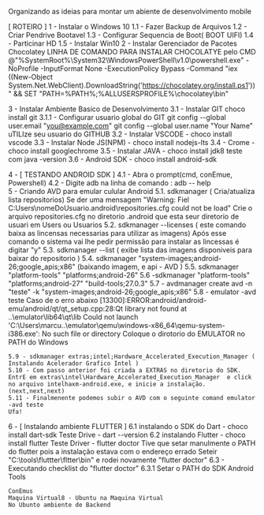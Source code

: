 Organizando as ideias para montar um abiente de desenvolvimento mobile

[ ROTEIRO ]
1 - Instalar o Windows 10 
    1.1 - Fazer Backup de Arquivos
    1.2 - Criar Pendrive Bootavel
    1.3 - Configurar Sequencia de Boot( BOOT UIFI)
    1.4 - Particinar HD
    1.5 - Instalar Win10
2 - Instalar Gerenciador de Pacotes Chocolatey
LINHA DE COMANDO PARA INSTALAR CHOCOLATYE pelo CMD
@"%SystemRoot%\System32\WindowsPowerShell\v1.0\powershell.exe" -NoProfile -InputFormat None -ExecutionPolicy Bypass -Command "iex ((New-Object System.Net.WebClient).DownloadString('https://chocolatey.org/install.ps1'))" && SET "PATH=%PATH%;%ALLUSERSPROFILE%\chocolatey\bin"

3 - Instalar Ambiente Basico de Desenvolvimento
3.1 - Instalar GIT choco install git
      3.1.1 - Configurar usuario global  do GIT 
               git config --global user.email "you@example.com"
               git config --global user.name "Your Name"
               uTILIze seu usuario do GITHUB
3.2 - Instalar VSCODE - choco install vscode
3.3 - Instalar Node JS(NPM) - choco install nodejs-lts 
3.4 - Crome - choco install googlechrome
3.5 - Instalar JAVA - choco install jdk8
      teste com java -version
3.6 - Android SDK - choco install android-sdk

4 - [ TESTANDO ANDROID SDK ]
    4.1 - Abra o prompt(cmd, conEmue, Powershell)
    4.2 - Digite adb na linha de comando : adb -- help  
5 - Criando AVD para emular culular Android
   5.1. sdkmanager ( Cria/atualiza lista repositorios)
        Se der uma mensagem "Warning: Fiel C:Users\nomeDoUsuario\.android\repositories.cfg could not be load"
        Crie o arquivo repositories.cfg no diretorio .android que esta seur diretorio de usuari em Users ou Usuarios 
   5.2. sdkmanager --licenses ( este comando baixa as lincensas necessarias para utilizar as imagens)
        Após esse comando o sistema vai lhe pedir permissão para instalar as lincessas é digitar  "y"
   5.3. sdkmanager --list ( exibe lista das imagens disponiveis para baixar do repositorio )
   5.4. sdkmanager "system-images;android-26;google_apis;x86" (baixando imagem, e api - AVD )
   5.5. sdkmanager "platform-tools" "platforms;android-26"
   5.6 -sdkmanager  "platform-tools" "platforms;android-27" "build-tools;27.0.3"
   5.7 - avdmanager create avd -n "teste"  -k "system-images;android-26;google_apis;x86"
   5.8 - emulator -avd teste
        Caso de o erro abaixo
        [13300]:ERROR:android/android-emu/android/qt/qt_setup.cpp:28:Qt library not found at ..\emulator\lib64\qt\lib
        Could not launch 'C:\Users\marcu\..\emulator\qemu\windows-x86_64\qemu-system-i386.exe': No such file or directory
        Coloque o dirotorio do  EMULATOR no PATH do Windows
        
    5.9 - sdkmanager extras;intel;Hardware_Accelerated_Execution_Manager ( Instalando Acelerador Grafico Intel )
    5.10 - Com passo anterior foi criada a EXTRAS no diretorio do SDK. EntrE em extras\intel\Hardware_Accelerated_Execution_Manager  e click no arquivo intelhaxm-android.exe, e inicie a instalação.(next,next,next)
    5.11 - Finalmenente podemos subir o AVD com o seguinte comand emulator -avd teste 
    Ufa!

 6 - [ Instalando ambiente FLUTTER ]
 6.1 instalando o SDK do Dart - choco install dart-sdk
     Teste Drive - dart --version
 6.2 instalando Flutter - choco install flutter
     Teste Driver - flutter doctor
     Tive que setar manulmente o PATH do flutter pois a instalação estava com o endereço errado
     Seteir "C:\tools\fluttter\fltter\bin" e rodei novamente "flutter doctor"
 6.3 - Executando checklist do "flutter doctor"
       6.3.1 Setar o PATH do SDK Android Tools
              
        
      
    
    ConEmus
    Maquina Virtual8 - Ubuntu na Maquina Virtual 
    No Ubunto ambiente de Backend
   
     




